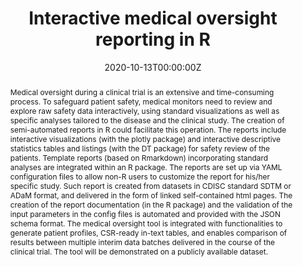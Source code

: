 ---
title: 'Interactive medical oversight reporting in R'
authors:
- Laure Cougnaud, Michela Pasetto
- Arne de Roeck
date: '2020-10-13T00:00:00Z'

# Schedule page publish date (NOT proceeding's date).
publishDate: '20001-01-01T00:00:00Z'

# proceeding type.
# Legend: 0 = Uncategorized; 1 = Talk, 2 = Keynote, 3 = Workshop
# To add more update publications_types.toml and en.yaml
publication_types: ['1']
publication_type_description: Talk

# proceeding name and optional abbreviated proceeding name.
publication: Presented at 2020 Conference
publication_short: Presented at 2020 Conference

abstract: Medical oversight during a clinical trial is an extensive and time-consuming process. To safeguard patient safety, medical monitors need to review and explore raw safety data interactively, using standard visualizations as well as specific analyses tailored to the disease and the clinical study. The creation of semi-automated reports in R could facilitate this operation. The reports include interactive visualizations (with the plotly package) and interactive descriptive statistics tables and listings (with the DT package) for safety review of the patients. Template reports (based on Rmarkdown) incorporating standard analyses are integrated within an R package. The reports are set up via YAML configuration files to allow non-R users to customize the report for his/her specific study. Such report is created from datasets in CDISC standard SDTM or ADaM format, and delivered in the form of linked self-contained html pages. The creation of the report documentation (in the R package) and the validation of the input parameters in the config files is automated and provided with the JSON schema format. The medical oversight tool is integrated with functionalities to generate patient profiles, CSR-ready in-text tables, and enables comparison of results between multiple interim data batches delivered in the course of the clinical trial. The tool will be demonstrated on a publicly available dataset.

tags:
- Rstudio
featured: false

links:
url_slides: 'https://medical-monitoring.openanalytics.io/slides/#1'
url_video: 'https://youtu.be/Aeu1_xCUVPQ'

---